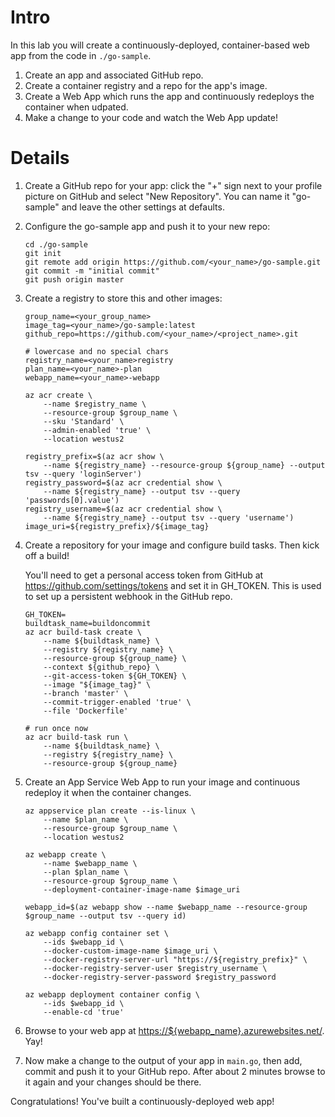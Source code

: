 #  Intro

In this lab you will create a continuously-deployed, container-based web app from the code in `./go-sample`.

1. Create an app and associated GitHub repo.
1. Create a container registry and a repo for the app's image.
1. Create a Web App which runs the app and continuously redeploys the container when udpated.
1. Make a change to your code and watch the Web App update!

# Details

1. Create a GitHub repo for your app: click the "+" sign next to your profile
picture on GitHub and select "New Repository". You can name it "go-sample" and
leave the other settings at defaults.

1. Configure the go-sample app and push it to your new repo:

	```
	cd ./go-sample
	git init
	git remote add origin https://github.com/<your_name>/go-sample.git
	git commit -m "initial commit"
	git push origin master
	```

1. Create a registry to store this and other images:

	```
	group_name=<your_group_name>
	image_tag=<your_name>/go-sample:latest
	github_repo=https://github.com/<your_name>/<project_name>.git

    # lowercase and no special chars
	registry_name=<your_name>registry
	plan_name=<your_name>-plan
	webapp_name=<your_name>-webapp

	az acr create \
		--name $registry_name \
		--resource-group $group_name \
		--sku 'Standard' \
		--admin-enabled 'true' \
		--location westus2

	registry_prefix=$(az acr show \
		--name ${registry_name} --resource-group ${group_name} --output tsv --query 'loginServer')
	registry_password=$(az acr credential show \
		--name ${registry_name} --output tsv --query 'passwords[0].value')
	registry_username=$(az acr credential show \
		--name ${registry_name} --output tsv --query 'username')
	image_uri=${registry_prefix}/${image_tag}
	```

1. Create a repository for your image and configure build tasks. Then kick off a build!

	You'll need to get a personal access token from GitHub at <https://github.com/settings/tokens> and set it in GH\_TOKEN. This is used to set up a persistent webhook in the GitHub repo.

	```
	GH_TOKEN=
	buildtask_name=buildoncommit
	az acr build-task create \
		--name ${buildtask_name} \
		--registry ${registry_name} \
		--resource-group ${group_name} \
		--context ${github_repo} \
		--git-access-token ${GH_TOKEN} \
		--image "${image_tag}" \
		--branch 'master' \
		--commit-trigger-enabled 'true' \
		--file 'Dockerfile'

    # run once now
	az acr build-task run \
		--name ${buildtask_name} \
		--registry ${registry_name} \
		--resource-group ${group_name}
	```

1. Create an App Service Web App to run your image and continuous redeploy it when the container changes.

	```
	az appservice plan create --is-linux \
		--name $plan_name \
		--resource-group $group_name \
		--location westus2

	az webapp create \
		--name $webapp_name \
		--plan $plan_name \
		--resource-group $group_name \
		--deployment-container-image-name $image_uri

	webapp_id=$(az webapp show --name $webapp_name --resource-group $group_name --output tsv --query id)

	az webapp config container set \
		--ids $webapp_id \
		--docker-custom-image-name $image_uri \
		--docker-registry-server-url "https://${registry_prefix}" \
		--docker-registry-server-user $registry_username \
		--docker-registry-server-password $registry_password

	az webapp deployment container config \
		--ids $webapp_id \
		--enable-cd 'true'
	```

1. Browse to your web app at <https://${webapp_name}.azurewebsites.net/>. Yay!

1. Now make a change to the output of your app in `main.go`, then add, commit and push it to your GitHub repo. After about 2 minutes browse to it again and your changes should be there.

Congratulations! You've built a continuously-deployed web app!
